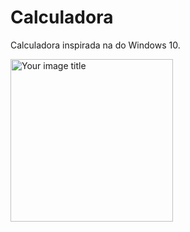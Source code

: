 # Calculadora
Calculadora inspirada na do Windows 10.


<img src="https://user-images.githubusercontent.com/39245594/147675093-50ea6bf3-7f2f-4aac-8a7e-ce5ce61ba572.png" alt="Your image title" width="260"/>
